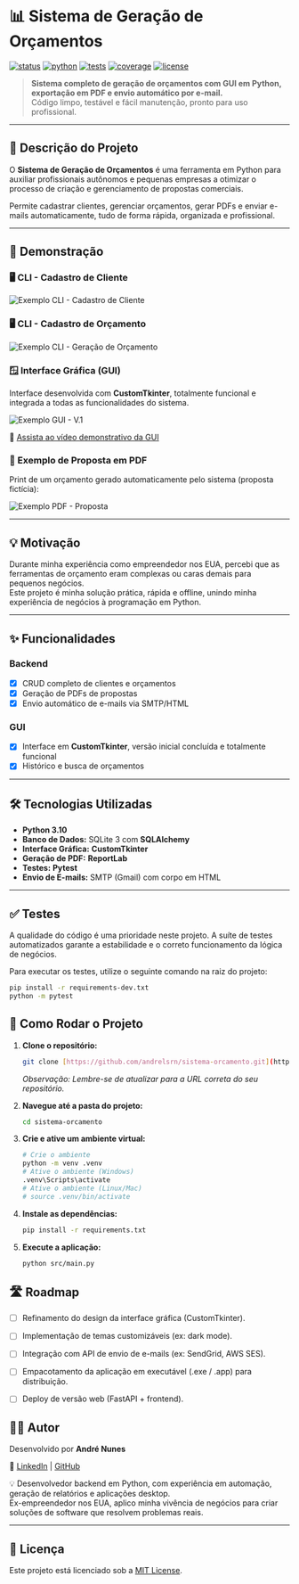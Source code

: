 # 📊 Sistema de Geração de Orçamentos

[![status](https://img.shields.io/badge/status-Ativo-brightgreen)]()
[![python](https://img.shields.io/badge/Python-3.10-blue?logo=python)]()
[![tests](https://img.shields.io/badge/Tests-Passing-brightgreen?logo=pytest)]()
[![coverage](https://img.shields.io/badge/coverage-87%25-brightgreen)]()
[![license](https://img.shields.io/badge/license-MIT-green)](LICENSE)



> **Sistema completo de geração de orçamentos com GUI em Python, exportação em PDF e envio automático por e-mail.**  
> Código limpo, testável e fácil manutenção, pronto para uso profissional.

---

## 📖 Descrição do Projeto

O **Sistema de Geração de Orçamentos** é uma ferramenta em Python para auxiliar profissionais autônomos e pequenas empresas a otimizar o processo de criação e gerenciamento de propostas comerciais.  

Permite cadastrar clientes, gerenciar orçamentos, gerar PDFs e enviar e-mails automaticamente, tudo de forma rápida, organizada e profissional.

---

## 📸 Demonstração

### 🖥️ CLI - Cadastro de Cliente
![Exemplo CLI - Cadastro de Cliente](https://raw.githubusercontent.com/andrelsrn/sistema-orcamento/main/src/images/cadastro-cli.png)

### 🖥️ CLI - Cadastro de Orçamento
![Exemplo CLI - Geração de Orçamento](https://raw.githubusercontent.com/andrelsrn/sistema-orcamento/main/src/images/gerador-orcamento.png)

### 🪟 Interface Gráfica (GUI)
Interface desenvolvida com **CustomTkinter**, totalmente funcional e integrada a todas as funcionalidades do sistema.

![Exemplo GUI - V.1](https://raw.githubusercontent.com/andrelsrn/sistema-orcamento/main/src/images/demo-gui_.png)

🎥 [Assista ao vídeo demonstrativo da GUI](https://youtu.be/rDGvQf-u_Fk)

### 📄 Exemplo de Proposta em PDF
Print de um orçamento gerado automaticamente pelo sistema (proposta fictícia):

![Exemplo PDF - Proposta](https://raw.githubusercontent.com/andrelsrn/sistema-orcamento/main/src/images/demo-pdf.png)

---

## 💡 Motivação

Durante minha experiência como empreendedor nos EUA, percebi que as ferramentas de orçamento eram complexas ou caras demais para pequenos negócios.  
Este projeto é minha solução prática, rápida e offline, unindo minha experiência de negócios à programação em Python.

---

## ✨ Funcionalidades

### Backend
- [x] CRUD completo de clientes e orçamentos  
- [x] Geração de PDFs de propostas  
- [x] Envio automático de e-mails via SMTP/HTML

### GUI
- [x] Interface em **CustomTkinter**, versão inicial concluída e totalmente funcional  
- [x] Histórico e busca de orçamentos  

---

## 🛠️ Tecnologias Utilizadas

- **Python 3.10**  
- **Banco de Dados:** SQLite 3 com **SQLAlchemy**  
- **Interface Gráfica:** **CustomTkinter**  
- **Geração de PDF:** **ReportLab**  
- **Testes:** **Pytest**  
- **Envio de E-mails:** SMTP (Gmail) com corpo em HTML  

---


## ✅ Testes

A qualidade do código é uma prioridade neste projeto. A suíte de testes automatizados garante a estabilidade e o correto funcionamento da lógica de negócios.

Para executar os testes, utilize o seguinte comando na raiz do projeto:

```bash
pip install -r requirements-dev.txt
python -m pytest
```

## 🚀 Como Rodar o Projeto

1.  **Clone o repositório:**
    ```bash
    git clone [https://github.com/andrelsrn/sistema-orcamento.git](https://github.com/andrelsrn/sistema-orcamento.git)
    ```
    *Observação: Lembre-se de atualizar para a URL correta do seu repositório.*

2.  **Navegue até a pasta do projeto:**
    ```bash
    cd sistema-orcamento
    ```
3.  **Crie e ative um ambiente virtual:**
    ```bash
    # Crie o ambiente
    python -m venv .venv
    # Ative o ambiente (Windows)
    .venv\Scripts\activate
    # Ative o ambiente (Linux/Mac)
    # source .venv/bin/activate
    ```
4.  **Instale as dependências:**
    ```bash
    pip install -r requirements.txt
    ```
5.  **Execute a aplicação:**
    ```bash
    python src/main.py
    ```

## 🛣️ Roadmap

- [ ] Refinamento do design da interface gráfica (CustomTkinter).  
- [ ] Implementação de temas customizáveis (ex: dark mode).  
- [ ] Integração com API de envio de e-mails (ex: SendGrid, AWS SES).  
- [ ] Empacotamento da aplicação em executável (.exe / .app) para distribuição.  
- [ ] Deploy de versão web (FastAPI + frontend).  


## 👨‍💻 Autor

Desenvolvido por **André Nunes**  

🔗 [LinkedIn](https://www.linkedin.com/in/andre-nunes-03866b55/) | [GitHub](https://github.com/andrelsrn)  

💡 Desenvolvedor backend em Python, com experiência em automação, geração de relatórios e aplicações desktop.  
Ex-empreendedor nos EUA, aplico minha vivência de negócios para criar soluções de software que resolvem problemas reais.

---


## 📜 Licença

Este projeto está licenciado sob a [MIT License](LICENSE).
